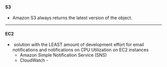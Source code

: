 #### **S3**
- Amazon S3 always returns the latest version of the object.

---
#### **EC2**
-  solution with the LEAST amount of development effort for email notifications and notifications on CPU Utilization on EC2 instances
	- Amazon Simple Notification Service (SNS)
	- CloudWatch - 